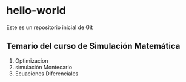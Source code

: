 # hello-world
Este es un repositorio inicial de Git

## Temario del curso de Simulación Matemática

1. Optimizacion
2. simulación Montecarlo
3. Ecuaciones Diferenciales
